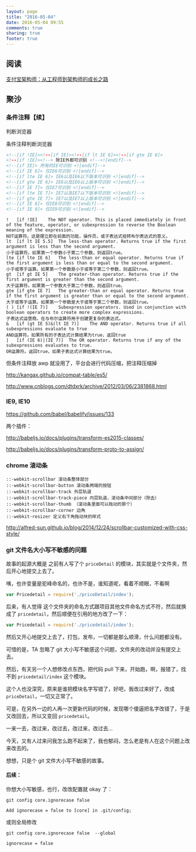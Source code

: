 ```yaml
---
layout: page
title: "2016-05-04"
date: 2016-05-04 09:55
comments: true
sharing: true
footer: true
---
```


## 阅读

[支付宝架构师：从工程师到架构师的成长之路](http://www.scalerstalk.com/838-architect)


## 聚沙

### 条件注释【续】

判断浏览器

条件注释判断浏览器

```html
<!--[if !IE]><!--[if IE]><!--[if lt IE 6]><!--[if gte IE 6]>
<!--[if !IE]><!--> 除IE外都可识别 <!--<![endif]-->
<!--[if IE]> 所有的IE可识别 <![endif]-->
<!--[if IE 6]> 仅IE6可识别 <![endif]-->
<!--[if lte IE 6]> IE6以及IE6以下版本可识别 <![endif]-->
<!--[if gte IE 6]> IE6以及IE6以上版本可识别 <![endif]-->
<!--[if IE 7]> 仅IE7可识别 <![endif]-->
<!--[if lte IE 7]> IE7以及IE7以下版本可识别 <![endif]-->
<!--[if gte IE 7]> IE7以及IE7以上版本可识别 <![endif]-->
<!--[if IE 8]> 仅IE8可识别 <![endif]-->
<!--[if IE 9]> 仅IE9可识别 <![endif]-->
```

```
!	[if !IE]	The NOT operator. This is placed immediately in front of the feature, operator, or subexpression to reverse the Boolean meaning of the expression.
NOT运算符。这是摆立即在前面的功能，操作员，或子表达式扭转布尔表达式的意义。
lt	[if lt IE 5.5]	The less-than operator. Returns true if the first argument is less than the second argument.
小于运算符。如果第一个参数小于第二个参数，则返回true。
lte	[if lte IE 6]	The less-than or equal operator. Returns true if the first argument is less than or equal to the second argument.
小于或等于运算。如果第一个参数是小于或等于第二个参数，则返回true。
gt	[if gt IE 5]	The greater-than operator. Returns true if the first argument is greater than the second argument.
大于运算符。如果第一个参数大于第二个参数，则返回true。
gte	[if gte IE 7]	The greater-than or equal operator. Returns true if the first argument is greater than or equal to the second argument.
大于或等于运算。如果第一个参数是大于或等于第二个参数，则返回true。
( )	[if !(IE 7)]	Subexpression operators. Used in conjunction with boolean operators to create more complex expressions.
子表达式运营商。在与布尔运算符用于创建更复杂的表达式。
&	[if (gt IE 5)&(lt IE 7)]	The AND operator. Returns true if all subexpressions evaluate to true
AND运算符。如果所有的子表达式计算结果为true，返回true
|	[if (IE 6)|(IE 7)]	The OR operator. Returns true if any of the subexpressions evaluates to true.
OR运算符。返回true，如果子表达式计算结果为true。
```

但条件注释放 awp 就没用了，平台会进行代码压缩，把注释压缩掉

http://kangax.github.io/compat-table/es5/

http://www.cnblogs.com/dtdxrk/archive/2012/03/06/2381868.html


### IE9, IE10


https://github.com/babel/babelify/issues/133


两个插件：

http://babeljs.io/docs/plugins/transform-es2015-classes/

http://babeljs.io/docs/plugins/transform-proto-to-assign/

### chrome 滚动条

```
::-webkit-scrollbar 滚动条整体部分
::-webkit-scrollbar-button 滚动条两端的按钮
::-webkit-scrollbar-track 外层轨道
::-webkit-scrollbar-track-piece 内层轨道，滚动条中间部分（除去）
::-webkit-scrollbar-thumb （滚动条里面可以拖动的那个）
::-webkit-scrollbar-corner 边角
::-webkit-resizer 定义右下角拖动块的样式
```


http://alfred-sun.github.io/blog/2014/12/24/scrollbar-customized-with-css-style/


### git 文件名大小写不敏感的问题

故事的起源大概是 之前有人写了个 `priceDetail` 的模块，其实就是个文件夹，然后开心地提交上去了。


咦，也许变量是驼峰命名的，也许不是，谁知道呢，看着不顺眼，不看啊

```js
var Pricedetail = require('./priceDetail/index');
```

后来，有人觉得 这个文件夹的命名方式跟项目其他文件命名方式不符，然后就换成了 `pricedetail`，然后顺便在引用的地方改了一下：

```js
var Pricedetail = require('./pricedetail/index');
```

然后又开心地提交上去了，打包，发布，一切都是那么顺滑，什么问题都没有。

可惜的是，TA 忽略了 git 大小写不敏感这个问题，文件夹的改动并没有提交上去。


然后，有天另一个人想修改点东西，把代码 pull 下来，开始跑，啊，报错了，找不到 `pricedetail/index` 这个模块。

这个人也没深究，原来是谁把模块名字写错了，好吧，我改过来好了，改成 `priceDetail`，一切又正常了。


可是，在另外一边的人再一次更新代码的时候，发现哪个傻逼把名字改错了，于是又改回去，所以又变回 `pricedetail`。


一来一去，改过来，改过去，改过来，改过去...

今天，又有人过来问我怎么跑不起来了，我也郁闷，怎么老是有人在这个问题上改来改去的。

想想，只是个 git 文件大小写不敏感的故事。


#### 后续：

你想大小写敏感，也行，改改配置就 okay 了：

```
git config core.ignorecase false  
```


```
Add ignorecase = false to [core] in .git/config;
```

或则全局修改

```
git config core.ignorecase false  --global
```

```
ignorecase = false
```
